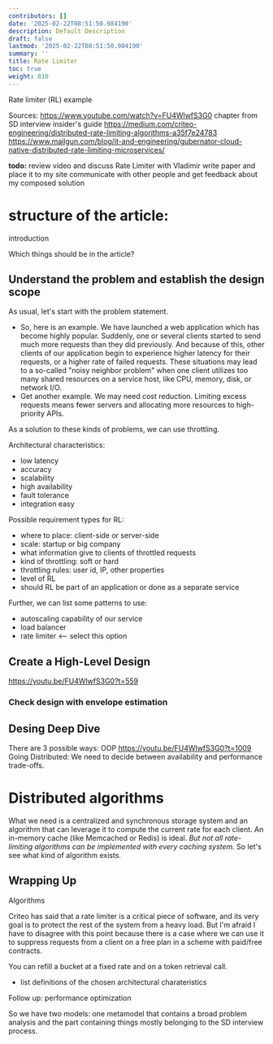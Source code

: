 ```yaml
---
contributors: []
date: '2025-02-22T08:51:50.984190'
description: Default Description
draft: false
lastmod: '2025-02-22T08:51:50.984190'
summary: ''
title: Rate Limiter
toc: true
weight: 810
---
```

Rate limiter (RL) example

Sources:
	https://www.youtube.com/watch?v=FU4WlwfS3G0
	chapter from SD interview insider's guide
	https://medium.com/criteo-engineering/distributed-rate-limiting-algorithms-a35f7e24783
	https://www.mailgun.com/blog/it-and-engineering/gubernator-cloud-native-distributed-rate-limiting-microservices/


**todo:**
review video and 
discuss Rate Limiter with Vladimir
write paper and place it to my site
communicate with other people and get feedback about my composed solution



# structure of the article:
introduction

Which things should be in the article?


## Understand the problem and establish the design scope

As usual, let's start with the problem statement. 

-   So, here is an example. We have launched a web application which has become highly popular. Suddenly, one or several clients started to send much more requests than they did previously. And because of this, other clients of our application begin to experience higher latency for their requests, or a higher rate of failed requests. These situations may lead to a so-called "noisy neighbor problem" when one client utilizes too many shared resources on a service host, like CPU, memory, disk, or network I/O.
-   Get another example. We may need cost reduction. Limiting excess requests means fewer servers and allocating more resources to high-priority APIs. 

As a solution to these kinds of problems, we can use throttling. 

Architectural characteristics:

-   low latency
-   accuracy
-   scalability
-   high availability
-   fault tolerance
-   integration easy

Possible requirement types for RL:

-   where to place: client-side or server-side
-   scale: startup or big company
-   what information give to clients of throttled requests
-   kind of throttling: soft or hard
-   throttling rules: user id, IP, other properties
-   level of RL
-   should RL be part of an application or done as a separate service

  

Further, we can list some patterns to use:

-   autoscaling capability of our service
-   load balancer
-   rate limiter <-- select this option

  

## Create a High-Level Design

https://youtu.be/FU4WlwfS3G0?t=559

### Check design with envelope estimation
 
## Desing Deep Dive
There are 3 possible ways:
OOP 
	https://youtu.be/FU4WlwfS3G0?t=1009
Going Distributed:
	We need to decide between availability and performance trade-offs.

# Distributed algorithms

What we need is a centralized and synchronous storage system and an algorithm that can leverage it to compute the current rate for each client. An in-memory cache (like Memcached or Redis) is ideal. *But not all rate-limiting algorithms can be implemented with every caching system.* So let's see what kind of algorithm exists.

  

## Wrapping Up


Algorithms




Criteo has said that a rate limiter is a critical piece of software, and its very goal is to protect the rest of the system from a heavy load. But I'm afraid I have to disagree with this point because there is a case where we can use it to suppress requests from a client on a free plan in a scheme with paid/free contracts. 

You can refill a bucket at a fixed rate and on a token retrieval call. 

- list definitions of the chosen architectural charateristics

Follow up:
performance optimization




So we have two models: one metamodel that contains a broad problem analysis and the part containing things mostly belonging to the SD interview process. 

